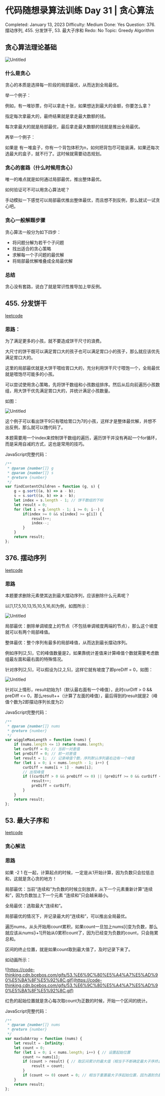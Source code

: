 # 代码随想录算法训练 Day 31 | 贪心算法

Completed: January 13, 2023
Difficulty: Medium
Done: Yes
Question: 376. 摆动序列, 455. 分发饼干, 53. 最大子序和
Redo: No
Topic: Greedy Algorithm

## **贪心算法理论基础**

![Untitled](%E4%BB%A3%E7%A0%81%E9%9A%8F%E6%83%B3%E5%BD%95%E7%AE%97%E6%B3%95%E8%AE%AD%E7%BB%83%20Day%2031%20%E8%B4%AA%E5%BF%83%E7%AE%97%E6%B3%95%205cc32c55f4e144de806bc1b59a6a7bce/Untitled.png)

### 什么是贪心

贪心的本质是选择每一阶段的局部最优，从而达到全局最优。

举一个例子：

例如，有一堆钞票，你可以拿走十张，如果想达到最大的金额，你要怎么拿？

指定每次拿最大的，最终结果就是拿走最大数额的钱。

每次拿最大的就是局部最优，最后拿走最大数额的钱就是推出全局最优。

再举一个例子：

如果是 有一堆盒子，你有一个背包体积为n，如何把背包尽可能装满，如果还每次选最大的盒子，就不行了。这时候就需要动态规划。

### ****贪心的套路（什么时候用贪心）****

唯一的难点就是如何通过局部最优，推出整体最优。

如何验证可不可以用贪心算法呢？

手动模拟一下感觉可以局部最优推出整体最优，而且想不到反例，那么就试一试贪心吧。

### ****贪心一般解题步骤****

贪心算法一般分为如下四步：

- 将问题分解为若干个子问题
- 找出适合的贪心策略
- 求解每一个子问题的最优解
- 将局部最优解堆叠成全局最优解

### ****总结****

贪心没有套路，说白了就是常识性推导加上举反例。

## ****455. 分发饼干****

[leetcode](https://leetcode.cn/problems/combinations/)

### 思路：

为了满足更多的小孩，就不要造成饼干尺寸的浪费。

大尺寸的饼干既可以满足胃口大的孩子也可以满足胃口小的孩子，那么就应该优先满足胃口大的。

这里的局部最优就是大饼干喂给胃口大的，充分利用饼干尺寸喂饱一个，全局最优就是喂饱尽可能多的小孩。

可以尝试使用贪心策略，先将饼干数组和小孩数组排序。然后从后向前遍历小孩数组，用大饼干优先满足胃口大的，并统计满足小孩数量。

如图：

![Untitled](%E4%BB%A3%E7%A0%81%E9%9A%8F%E6%83%B3%E5%BD%95%E7%AE%97%E6%B3%95%E8%AE%AD%E7%BB%83%20Day%2031%20%E8%B4%AA%E5%BF%83%E7%AE%97%E6%B3%95%205cc32c55f4e144de806bc1b59a6a7bce/Untitled%201.png)

这个例子可以看出饼干9只有喂给胃口为7的小孩，这样才是整体最优解，并想不出反例，那么就可以撸代码了。

本题需要用一个index来控制饼干数组的遍历，遍历饼干并没有再起一个for循环，而是采用自减的方式，这也是常用的技巧。

JavaScript完整代码：

```jsx
/**
 * @param {number[]} g
 * @param {number[]} s
 * @return {number}
 */
var findContentChildren = function (g, s) {
    g = g.sort((a, b) => a - b);
    s = s.sort((a, b) => a - b);
    let index = s.length - 1; // 饼干数组的下标
    let result = 0;
    for (let i = g.length - 1; i >= 0; i--) {
        if(index >= 0 && s[index] >= g[i]) {
            result++;
            index--;
        }
    }
    return result;
};
```

## ****376. 摆动序列****

[leetcode](https://leetcode.cn/problems/wiggle-subsequence/)

### 思路

本题要求删除元素使其达到最大摆动序列，应该删除什么元素呢？

以[1,17,5,10,13,15,10,5,16,8]为例，如图所示：

![Untitled](%E4%BB%A3%E7%A0%81%E9%9A%8F%E6%83%B3%E5%BD%95%E7%AE%97%E6%B3%95%E8%AE%AD%E7%BB%83%20Day%2031%20%E8%B4%AA%E5%BF%83%E7%AE%97%E6%B3%95%205cc32c55f4e144de806bc1b59a6a7bce/Untitled%202.png)

局部最优：删除单调坡度上的节点（不包括单调坡度两端的节点），那么这个坡度就可以有两个局部峰值。

整体最优：整个序列有最多的局部峰值，从而达到最长摆动序列。

例如序列[2,5]，它的峰值数量是2，如果靠统计差值来计算峰值个数就需要考虑数组最左面和最右面的特殊情况。

针对序列[2,5]，可以假设为[2,2,5]，这样它就有坡度了即preDiff = 0，如图：

![Untitled](%E4%BB%A3%E7%A0%81%E9%9A%8F%E6%83%B3%E5%BD%95%E7%AE%97%E6%B3%95%E8%AE%AD%E7%BB%83%20Day%2031%20%E8%B4%AA%E5%BF%83%E7%AE%97%E6%B3%95%205cc32c55f4e144de806bc1b59a6a7bce/Untitled%203.png)

针对以上情形，result初始为1（默认最右面有一个峰值），此时curDiff > 0 && preDiff <= 0，那么result++（计算了左面的峰值），最后得到的result就是2（峰值个数为2即摆动序列长度为2）

JavaScript完整代码：

```jsx
/**
 * @param {number[]} nums
 * @return {number}
 */
var wiggleMaxLength = function (nums) {
    if (nums.length <= 1) return nums.length;
    let curDiff = 0; // 当前一对差值
    let preDiff = 0; // 前一对差值
    let result = 1;  // 记录峰值个数，序列默认序列最右边有一个峰值
    for (let i = 0; i < nums.length - 1; i++) {
        curDiff = nums[i + 1] - nums[i];
        // 出现峰值
        if ((curDiff > 0 && preDiff <= 0) || (preDiff >= 0 && curDiff < 0)) {
            result++;
            preDiff = curDiff;
        }
    }
    return result;
};
```

## ****53. 最大子序和****

[leetcode](https://leetcode.cn/problems/maximum-subarray/)

### ****贪心解法****

### 思路

如果 -2 1 在一起，计算起点的时候，一定是从1开始计算，因为负数只会拉低总和，这就是贪心贪的地方！

局部最优：当前“连续和”为负数的时候立刻放弃，从下一个元素重新计算“连续和”，因为负数加上下一个元素 “连续和”只会越来越小。

全局最优：选取最大“连续和”。

局部最优的情况下，并记录最大的“连续和”，可以推出全局最优。

遍历nums，从头开始用count累积，如果count一旦加上nums[i]变为负数，那么就应该从nums[i+1]开始从0累积count了，因为已经变为负数的count，只会拖累总和。

区间的终止位置，就是如果count取到最大值了，及时记录下来了。

如动画所示：

![https://code-thinking.cdn.bcebos.com/gifs/53.%E6%9C%80%E5%A4%A7%E5%AD%90%E5%BA%8F%E5%92%8C.gif](https://code-thinking.cdn.bcebos.com/gifs/53.%E6%9C%80%E5%A4%A7%E5%AD%90%E5%BA%8F%E5%92%8C.gif)

红色的起始位置就是贪心每次取count为正数的时候，开始一个区间的统计。

JavaScript完整代码：

```jsx
/**
 * @param {number[]} nums
 * @return {number}
 */
var maxSubArray = function (nums) {
    let result = -Infinity;
    let count = 0;
    for (let i = 0; i < nums.length; i++) { // 设置起始位置
        count += nums[i];
        if (count > result) { // 取区间累计的最大值（相当于不断确定最大子序终止位置）
            result = count;
        }
        if (count <= 0) count = 0; // 相当于重置最大子序起始位置，因为遇到负数一定是拉低总和
    }
    return result;
};
```